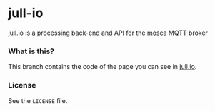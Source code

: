 # jull-io

jull.io is a processing back-end and API for the [mosca](https://github.com/mcollina/mosca) MQTT broker

### What is this? 

This branch contains the code of the page you can see in [jull.io](http://jull.io).

### License 
See the `LICENSE` file.